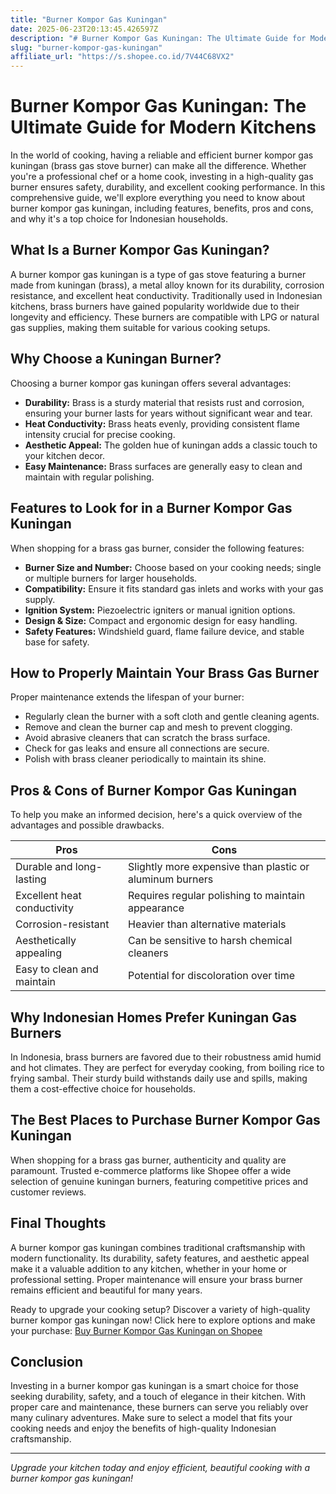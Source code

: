 ```yaml
---
title: "Burner Kompor Gas Kuningan"
date: 2025-06-23T20:13:45.426597Z
description: "# Burner Kompor Gas Kuningan: The Ultimate Guide for Modern Kitchens..."
slug: "burner-kompor-gas-kuningan"
affiliate_url: "https://s.shopee.co.id/7V44C68VX2"
---
```

# Burner Kompor Gas Kuningan: The Ultimate Guide for Modern Kitchens

In the world of cooking, having a reliable and efficient burner kompor gas kuningan (brass gas stove burner) can make all the difference. Whether you're a professional chef or a home cook, investing in a high-quality gas burner ensures safety, durability, and excellent cooking performance. In this comprehensive guide, we'll explore everything you need to know about burner kompor gas kuningan, including features, benefits, pros and cons, and why it's a top choice for Indonesian households.

## What Is a Burner Kompor Gas Kuningan?

A burner kompor gas kuningan is a type of gas stove featuring a burner made from kuningan (brass), a metal alloy known for its durability, corrosion resistance, and excellent heat conductivity. Traditionally used in Indonesian kitchens, brass burners have gained popularity worldwide due to their longevity and efficiency. These burners are compatible with LPG or natural gas supplies, making them suitable for various cooking setups.

## Why Choose a Kuningan Burner?

Choosing a burner kompor gas kuningan offers several advantages:

- **Durability:** Brass is a sturdy material that resists rust and corrosion, ensuring your burner lasts for years without significant wear and tear.
- **Heat Conductivity:** Brass heats evenly, providing consistent flame intensity crucial for precise cooking.
- **Aesthetic Appeal:** The golden hue of kuningan adds a classic touch to your kitchen decor.
- **Easy Maintenance:** Brass surfaces are generally easy to clean and maintain with regular polishing.

## Features to Look for in a Burner Kompor Gas Kuningan

When shopping for a brass gas burner, consider the following features:

- **Burner Size and Number:** Choose based on your cooking needs; single or multiple burners for larger households.
- **Compatibility:** Ensure it fits standard gas inlets and works with your gas supply.
- **Ignition System:** Piezoelectric igniters or manual ignition options.
- **Design & Size:** Compact and ergonomic design for easy handling.
- **Safety Features:** Windshield guard, flame failure device, and stable base for safety.

## How to Properly Maintain Your Brass Gas Burner

Proper maintenance extends the lifespan of your burner:

- Regularly clean the burner with a soft cloth and gentle cleaning agents.
- Remove and clean the burner cap and mesh to prevent clogging.
- Avoid abrasive cleaners that can scratch the brass surface.
- Check for gas leaks and ensure all connections are secure.
- Polish with brass cleaner periodically to maintain its shine.

## Pros & Cons of Burner Kompor Gas Kuningan

To help you make an informed decision, here's a quick overview of the advantages and possible drawbacks.

| Pros                                      | Cons                                     |
|-------------------------------------------|------------------------------------------|
| Durable and long-lasting               | Slightly more expensive than plastic or aluminum burners |
| Excellent heat conductivity             | Requires regular polishing to maintain appearance |
| Corrosion-resistant                      | Heavier than alternative materials       |
| Aesthetically appealing                 | Can be sensitive to harsh chemical cleaners |
| Easy to clean and maintain             | Potential for discoloration over time |


## Why Indonesian Homes Prefer Kuningan Gas Burners

In Indonesia, brass burners are favored due to their robustness amid humid and hot climates. They are perfect for everyday cooking, from boiling rice to frying sambal. Their sturdy build withstands daily use and spills, making them a cost-effective choice for households.

## The Best Places to Purchase Burner Kompor Gas Kuningan

When shopping for a brass gas burner, authenticity and quality are paramount. Trusted e-commerce platforms like Shopee offer a wide selection of genuine kuningan burners, featuring competitive prices and customer reviews.

## Final Thoughts

A burner kompor gas kuningan combines traditional craftsmanship with modern functionality. Its durability, safety features, and aesthetic appeal make it a valuable addition to any kitchen, whether in your home or professional setting. Proper maintenance will ensure your brass burner remains efficient and beautiful for many years.

Ready to upgrade your cooking setup? Discover a variety of high-quality burner kompor gas kuningan now! Click here to explore options and make your purchase: [Buy Burner Kompor Gas Kuningan on Shopee](https://s.shopee.co.id/7V44C68VX2)

## Conclusion

Investing in a burner kompor gas kuningan is a smart choice for those seeking durability, safety, and a touch of elegance in their kitchen. With proper care and maintenance, these burners can serve you reliably over many culinary adventures. Make sure to select a model that fits your cooking needs and enjoy the benefits of high-quality Indonesian craftsmanship.

---

*Upgrade your kitchen today and enjoy efficient, beautiful cooking with a burner kompor gas kuningan!*